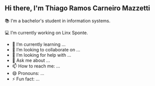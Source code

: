 ## Hi there, I'm Thiago Ramos Carneiro Mazzetti

📚 I'm a bachelor's student in information systems.

💻 I’m currently working on Linx Sponte.
- 🌱 I’m currently learning ...
- 👯 I’m looking to collaborate on ...
- 🤔 I’m looking for help with ...
- 💬 Ask me about ...
- 📫 How to reach me: ...
- 😄 Pronouns: ...
- ⚡ Fun fact: ...
  
